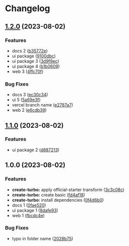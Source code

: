 # Changelog

## [1.2.0](https://github.com/alojzy231/release-please-playground/compare/v1.1.0...v1.2.0) (2023-08-02)


### Features

* docs 2 ([b35772e](https://github.com/alojzy231/release-please-playground/commit/b35772e495e85a8ea6c97c4adfa2b4afb44d6229))
* ui package ([9100dbc](https://github.com/alojzy231/release-please-playground/commit/9100dbc435bfc2d6181681a9ba13b3e68812e544))
* ui package 3 ([3d9f9ec](https://github.com/alojzy231/release-please-playground/commit/3d9f9ec95f81b2ff7041e16485131bc84453de3d))
* ui package 4 ([b1b0609](https://github.com/alojzy231/release-please-playground/commit/b1b0609202c09615a6c8736027729dd00b54946d))
* web 3 ([4ffc70f](https://github.com/alojzy231/release-please-playground/commit/4ffc70f60cd6d5dd90bc18fb8172f3ea06530aea))


### Bug Fixes

* docs 3 ([ec30c34](https://github.com/alojzy231/release-please-playground/commit/ec30c348c5a8d584fff2b997fe1c536cf4b8984a))
* ui 5 ([5a69e3f](https://github.com/alojzy231/release-please-playground/commit/5a69e3f6bac44ad5551b574d879bbdfbe66aca73))
* vercel branch name ([e2787a7](https://github.com/alojzy231/release-please-playground/commit/e2787a772fe768c3460b5755afe132296602dcf4))
* web 2 ([e6cdb39](https://github.com/alojzy231/release-please-playground/commit/e6cdb39615fe99b01a3aee37771387e38cf49ad8))

## [1.1.0](https://github.com/alojzy231/release-please-playground/compare/v1.0.0...v1.1.0) (2023-08-02)


### Features

* ui package 2 ([d887213](https://github.com/alojzy231/release-please-playground/commit/d887213a34120f34b5efbdeba6719fb005498d5e))

## 1.0.0 (2023-08-02)


### Features

* **create-turbo:** apply official-starter transform ([3c3c08c](https://github.com/alojzy231/release-please-playground/commit/3c3c08cacb2e8b21e7ad9b249d1bd4c8e257c376))
* **create-turbo:** create basic ([fd4af18](https://github.com/alojzy231/release-please-playground/commit/fd4af18075ced5bb27392b5bbfa4e11de359f6a8))
* **create-turbo:** install dependencies ([0f4d6b0](https://github.com/alojzy231/release-please-playground/commit/0f4d6b086bfc8bbb5b605cf9b4f3ddb115a6f1db))
* docs 1 ([0fae520](https://github.com/alojzy231/release-please-playground/commit/0fae5202b83a48e21eaa7940dd155fc185ed9baa))
* ui package 1 ([8dafe93](https://github.com/alojzy231/release-please-playground/commit/8dafe935e5bdd76df31411e6ac6a269badbc2cf4))
* web 1 ([fbcdc4e](https://github.com/alojzy231/release-please-playground/commit/fbcdc4e67c1b218373da89fedf6f6adfd4fe547f))


### Bug Fixes

* typo in folder name ([2028b75](https://github.com/alojzy231/release-please-playground/commit/2028b7522fa98537b38473cab68506714ceb4295))
